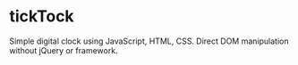 # tickTock

Simple digital clock using JavaScript, HTML, CSS. Direct DOM manipulation without jQuery or framework.
